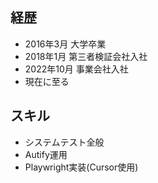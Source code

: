 ## 経歴

- 2016年3月     大学卒業
- 2018年1月     第三者検証会社入社
- 2022年10月    事業会社入社
- 現在に至る

## スキル
- システムテスト全般
- Autify運用
- Playwright実装(Cursor使用)